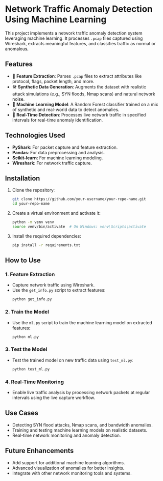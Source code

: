 # **Network Traffic Anomaly Detection Using Machine Learning**

This project implements a network traffic anomaly detection system leveraging machine learning. It processes `.pcap` files captured using Wireshark, extracts meaningful features, and classifies traffic as normal or anomalous.

## **Features**
- 📄 **Feature Extraction**: Parses `.pcap` files to extract attributes like protocol, flags, packet length, and more.
- 🛠️ **Synthetic Data Generation**: Augments the dataset with realistic attack simulations (e.g., SYN floods, Nmap scans) and natural network noise.
- 🤖 **Machine Learning Model**: A Random Forest classifier trained on a mix of synthetic and real-world data to detect anomalies.
- 🔄 **Real-Time Detection**: Processes live network traffic in specified intervals for real-time anomaly identification.

## **Technologies Used**
- **PyShark**: For packet capture and feature extraction.
- **Pandas**: For data preprocessing and analysis.
- **Scikit-learn**: For machine learning modeling.
- **Wireshark**: For network traffic capture.

## **Installation**
1. Clone the repository:
   ```bash
   git clone https://github.com/your-username/your-repo-name.git
   cd your-repo-name
   ```
2. Create a virtual environment and activate it:
   ```bash
   python -m venv venv
   source venv/bin/activate  # On Windows: venv\Scripts\activate
   ```
3. Install the required dependencies:
   ```bash
   pip install -r requirements.txt
   ```

## **How to Use**
### **1. Feature Extraction**
- Capture network traffic using Wireshark.
- Use the `get_info.py` script to extract features:
   ```bash
   python get_info.py
   ```

### **2. Train the Model**
- Use the `ml.py` script to train the machine learning model on extracted features:
   ```bash
   python ml.py
   ```

### **3. Test the Model**
- Test the trained model on new traffic data using `test_ml.py`:
   ```bash
   python test_ml.py
   ```

### **4. Real-Time Monitoring**
- Enable live traffic analysis by processing network packets at regular intervals using the live capture workflow.

## **Use Cases**
- Detecting SYN flood attacks, Nmap scans, and bandwidth anomalies.
- Training and testing machine learning models on realistic datasets.
- Real-time network monitoring and anomaly detection.

## **Future Enhancements**
- Add support for additional machine learning algorithms.
- Advanced visualization of anomalies for better insights.
- Integrate with other network monitoring tools and systems.

